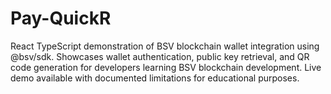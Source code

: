 # Pay-QuickR

React TypeScript demonstration of BSV blockchain wallet integration using @bsv/sdk. Showcases wallet authentication, public key retrieval, and QR code generation for developers learning BSV blockchain development. Live demo available with documented limitations for educational purposes.
